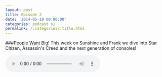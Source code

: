 ```yaml
---
layout: post
title: Episode 2
date: '2014-05-19 00:00:00'
categories: podcast s1
permalink: /:categories/:title.html
---
```


###[People Want Big!](http://files.podcast.geeksinprogress.com/files/podcasts/1/PeopleWantBig.mp3)
This week on Sunshine and Frank we dive into Star Citizen, Assassin's Creed and the next generation of consoles!  

<audio controls>
  <source src="http://files.podcast.geeksinprogress.com/files/podcasts/1/PeopleWantBig.mp3" type="audio/mpeg">
</audio>
